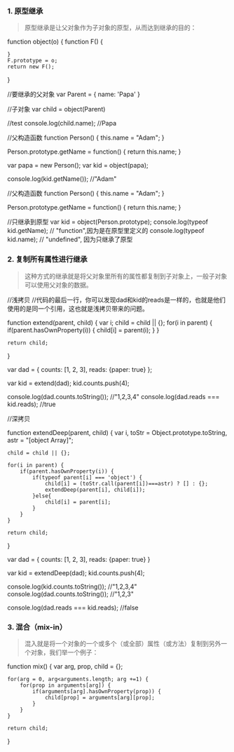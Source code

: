 

### 1. 原型继承

> 原型继承是让父对象作为子对象的原型，从而达到继承的目的：


function object(o) {
    function F() {

    }
    F.prototype = o;
    return new F();
}

//要继承的父对象
var Parent = {
    name: 'Papa'
}

//子对象
var child = object(Parent)

//test
console.log(child.name); //Papa

//父构造函数
function Person() {
    this.name = "Adam";
}

Person.prototype.getName = function() {
    return this.name;
}

var papa = new Person();
var kid = object(papa);

console.log(kid.getName()); //"Adam"


//父构造函数
function Person() {
    this.name = "Adam";
}

Person.prototype.getName = function() {
    return this.name;
}

//只继承到原型
var kid = object(Person.prototype);
console.log(typeof kid.getName); // "function",因为是在原型里定义的
console.log(typeof kid.name); // "undefined", 因为只继承了原型

### 2. 复制所有属性进行继承

> 这种方式的继承就是将父对象里所有的属性都复制到子对象上，一般子对象可以使用父对象的数据。

//浅拷贝
//代码的最后一行，你可以发现dad和kid的reads是一样的，也就是他们使用的是同一个引用，这也就是浅拷贝带来的问题。

function extend(parent, child) {
    var i;
    child = child || {};
    for(i in parent) {
        if(parent.hasOwnProperty(i)) {
            child[i] = parent(i);
        }
    }

    return child;
}

var dad = {
    counts: [1, 2, 3],
    reads: {paper: true}
};

var kid = extend(dad);
kid.counts.push(4);

console.log(dad.counts.toString()); //"1,2,3,4"
console.log(dad.reads === kid.reads); //true

//深拷贝

function extendDeep(parent, child) {
    var i,
        toStr = Object.prototype.toString,
        astr = "[object Array]";

    child = child || {};

    for(i in parent) {
        if(parent.hasOwnProperty(i)) {
            if(typeof parent[i] === 'object') {
                child[i] = (toStr.call(parent[i])===astr) ? [] : {}; 
                extendDeep(parent[i], child[i]);
            }else{
                child[i] = parent[i];
            }
        }
    }

    return child;
}

var dad = {
    counts: [1, 2, 3],
    reads: {paper: true}
}

var kid = extendDeep(dad);
kid.counts.push(4);

console.log(kid.counts.toString()); //"1,2,3,4"
console.log(dad.counts.toString()); //"1,2,3"

console.log(dad.reads === kid.reads); //false


### 3. 混合（mix-in）

> 混入就是将一个对象的一个或多个（或全部）属性（或方法）复制到另外一个对象，我们举一个例子：

function mix() {
    var arg, 
        prop, 
        child = {};

    for(arg = 0, arg<arguments.length; arg +=1) {
        for(prop in arguments[arg]) {
            if(arguments[arg].hasOwnProperty(prop)) {
                child[prop] = arguments[arg][prop];
            }
        }
    }

    return child;

}